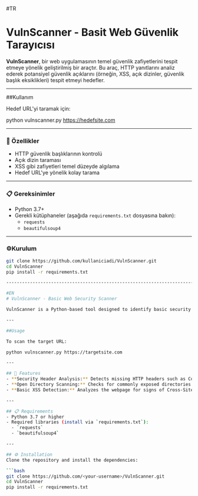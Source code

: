 #TR
# VulnScanner - Basit Web Güvenlik Tarayıcısı

**VulnScanner**, bir web uygulamasının temel güvenlik zafiyetlerini tespit etmeye yönelik geliştirilmiş bir araçtır. Bu araç, HTTP yanıtlarını analiz ederek potansiyel güvenlik açıklarını (örneğin, XSS, açık dizinler, güvenlik başlık eksiklikleri) tespit etmeyi hedefler.

---

##Kullanım

Hedef URL'yi taramak için:

python vulnscanner.py https://hedefsite.com

---

### 🚀 Özellikler
- HTTP güvenlik başlıklarının kontrolü
- Açık dizin taraması
- XSS gibi zafiyetleri temel düzeyde algılama
- Hedef URL'ye yönelik kolay tarama

---

### 📋  Gereksinimler
- Python 3.7+
- Gerekli kütüphaneler (aşağıda `requirements.txt` dosyasına bakın):
  - `requests`
  - `beautifulsoup4`

---

### ⚙️Kurulum
```bash
git clone https://github.com/kullaniciadi/VulnScanner.git
cd VulnScanner
pip install -r requirements.txt

------------------------------------------------------------------------------------------------------------------------------------------------------------------------------

#EN
# VulnScanner - Basic Web Security Scanner

VulnScanner is a Python-based tool designed to identify basic security vulnerabilities in web applications. It scans a target website for missing security headers, open directories, and potential XSS (Cross-Site Scripting) vulnerabilities.

---

##Usage

To scan the target URL:

python vulnscanner.py https://targetsite.com

---

## 🚀 Features
- **Security Header Analysis:** Detects missing HTTP headers such as Content-Security-Policy, X-Content-Type-Options, etc.
- **Open Directory Scanning:** Checks for commonly exposed directories like `/admin`, `/login`, `/uploads`, etc.
- **Basic XSS Detection:** Analyzes the webpage for signs of Cross-Site Scripting vulnerabilities.

---

## 📋 Requirements
- Python 3.7 or higher
- Required libraries (install via `requirements.txt`):
  - `requests`
  - `beautifulsoup4`

---

## ⚙️ Installation
Clone the repository and install the dependencies:

```bash
git clone https://github.com/<your-username>/VulnScanner.git
cd VulnScanner
pip install -r requirements.txt

